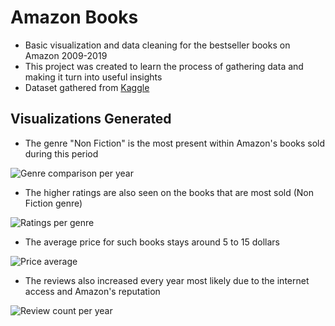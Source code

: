 # Amazon Books

- Basic visualization and data cleaning for the bestseller books on Amazon 2009-2019
- This project was created to learn the process of gathering data and making it turn into useful insights
- Dataset gathered from [Kaggle](https://www.kaggle.com/datasets/sootersaalu/amazon-top-50-bestselling-books-2009-2019)


## Visualizations Generated

- The genre "Non Fiction" is the most present within Amazon's books sold during this period
<img src="https://i.imgur.com/PfHZFLV.png" alt="Genre comparison per year">

- The higher ratings are also seen on the books that are most sold (Non Fiction genre)
<img src="https://i.imgur.com/KlAbt51.png" alt="Ratings per genre">

- The average price for such books stays around 5 to 15 dollars
<img src="https://i.imgur.com/t8Aajtm.png" alt="Price average">

- The reviews also increased every year most likely due to the internet access and Amazon's reputation
<img src="https://i.imgur.com/bVFFsMu.png" alt="Review count per year">
